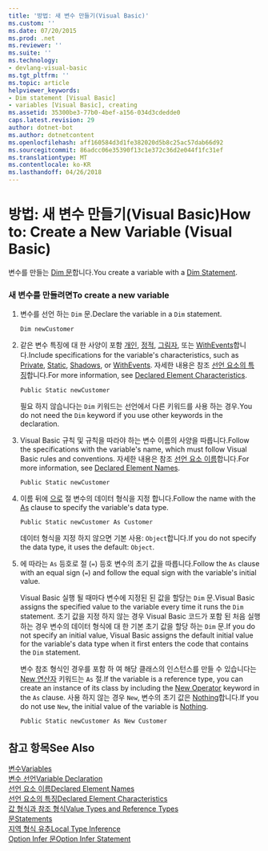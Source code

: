 ```yaml
---
title: '방법: 새 변수 만들기(Visual Basic)'
ms.custom: ''
ms.date: 07/20/2015
ms.prod: .net
ms.reviewer: ''
ms.suite: ''
ms.technology:
- devlang-visual-basic
ms.tgt_pltfrm: ''
ms.topic: article
helpviewer_keywords:
- Dim statement [Visual Basic]
- variables [Visual Basic], creating
ms.assetid: 35300be3-77b0-4bef-a156-034d3cdedde0
caps.latest.revision: 29
author: dotnet-bot
ms.author: dotnetcontent
ms.openlocfilehash: aff160584d3d1fe382020d5b8c25ac57dab66d92
ms.sourcegitcommit: 86adcc06e35390f13c1e372c36d2e044f1fc31ef
ms.translationtype: MT
ms.contentlocale: ko-KR
ms.lasthandoff: 04/26/2018
---
```

# <a name="how-to-create-a-new-variable-visual-basic"></a><span data-ttu-id="74435-102">방법: 새 변수 만들기(Visual Basic)</span><span class="sxs-lookup"><span data-stu-id="74435-102">How to: Create a New Variable (Visual Basic)</span></span>
<span data-ttu-id="74435-103">변수를 만들는 [Dim 문](../../../../visual-basic/language-reference/statements/dim-statement.md)합니다.</span><span class="sxs-lookup"><span data-stu-id="74435-103">You create a variable with a [Dim Statement](../../../../visual-basic/language-reference/statements/dim-statement.md).</span></span>  
  
### <a name="to-create-a-new-variable"></a><span data-ttu-id="74435-104">새 변수를 만들려면</span><span class="sxs-lookup"><span data-stu-id="74435-104">To create a new variable</span></span>  
  
1.  <span data-ttu-id="74435-105">변수를 선언 하는 `Dim` 문.</span><span class="sxs-lookup"><span data-stu-id="74435-105">Declare the variable in a `Dim` statement.</span></span>  
  
    ```  
    Dim newCustomer  
    ```  
  
2.  <span data-ttu-id="74435-106">같은 변수 특징에 대 한 사양이 포함 [개인](../../../../visual-basic/language-reference/modifiers/private.md), [정적](../../../../visual-basic/language-reference/modifiers/static.md), [그림자](../../../../visual-basic/language-reference/modifiers/shadows.md), 또는 [WithEvents](../../../../visual-basic/language-reference/modifiers/withevents.md)합니다.</span><span class="sxs-lookup"><span data-stu-id="74435-106">Include specifications for the variable's characteristics, such as [Private](../../../../visual-basic/language-reference/modifiers/private.md), [Static](../../../../visual-basic/language-reference/modifiers/static.md), [Shadows](../../../../visual-basic/language-reference/modifiers/shadows.md), or [WithEvents](../../../../visual-basic/language-reference/modifiers/withevents.md).</span></span> <span data-ttu-id="74435-107">자세한 내용은 참조 [선언 요소의 특징](../../../../visual-basic/programming-guide/language-features/declared-elements/declared-element-characteristics.md)합니다.</span><span class="sxs-lookup"><span data-stu-id="74435-107">For more information, see [Declared Element Characteristics](../../../../visual-basic/programming-guide/language-features/declared-elements/declared-element-characteristics.md).</span></span>  
  
    ```  
    Public Static newCustomer  
    ```  
  
     <span data-ttu-id="74435-108">필요 하지 않습니다는 `Dim` 키워드는 선언에서 다른 키워드를 사용 하는 경우.</span><span class="sxs-lookup"><span data-stu-id="74435-108">You do not need the `Dim` keyword if you use other keywords in the declaration.</span></span>  
  
3.  <span data-ttu-id="74435-109">Visual Basic 규칙 및 규칙을 따라야 하는 변수 이름의 사양을 따릅니다.</span><span class="sxs-lookup"><span data-stu-id="74435-109">Follow the specifications with the variable's name, which must follow Visual Basic rules and conventions.</span></span> <span data-ttu-id="74435-110">자세한 내용은 참조 [선언 요소 이름](../../../../visual-basic/programming-guide/language-features/declared-elements/declared-element-names.md)합니다.</span><span class="sxs-lookup"><span data-stu-id="74435-110">For more information, see [Declared Element Names](../../../../visual-basic/programming-guide/language-features/declared-elements/declared-element-names.md).</span></span>  
  
    ```  
    Public Static newCustomer  
    ```  
  
4.  <span data-ttu-id="74435-111">이름 뒤에 [으로](../../../../visual-basic/language-reference/statements/as-clause.md) 절 변수의 데이터 형식을 지정 합니다.</span><span class="sxs-lookup"><span data-stu-id="74435-111">Follow the name with the [As](../../../../visual-basic/language-reference/statements/as-clause.md) clause to specify the variable's data type.</span></span>  
  
    ```  
    Public Static newCustomer As Customer  
    ```  
  
     <span data-ttu-id="74435-112">데이터 형식을 지정 하지 않으면 기본 사용: `Object`합니다.</span><span class="sxs-lookup"><span data-stu-id="74435-112">If you do not specify the data type, it uses the default: `Object`.</span></span>  
  
5.  <span data-ttu-id="74435-113">에 따라는 `As` 등호로 절 (`=`) 등호 변수의 초기 값을 따릅니다.</span><span class="sxs-lookup"><span data-stu-id="74435-113">Follow the `As` clause with an equal sign (`=`) and follow the equal sign with the variable's initial value.</span></span>  
  
     <span data-ttu-id="74435-114">Visual Basic 실행 될 때마다 변수에 지정된 된 값을 할당는 `Dim` 문.</span><span class="sxs-lookup"><span data-stu-id="74435-114">Visual Basic assigns the specified value to the variable every time it runs the `Dim` statement.</span></span> <span data-ttu-id="74435-115">초기 값을 지정 하지 않는 경우 Visual Basic 코드가 포함 된 처음 실행 하는 경우 변수의 데이터 형식에 대 한 기본 초기 값을 할당 하는 `Dim` 문.</span><span class="sxs-lookup"><span data-stu-id="74435-115">If you do not specify an initial value, Visual Basic assigns the default initial value for the variable's data type when it first enters the code that contains the `Dim` statement.</span></span>  
  
     <span data-ttu-id="74435-116">변수 참조 형식인 경우를 포함 하 여 해당 클래스의 인스턴스를 만들 수 있습니다는 [New 연산자](../../../../visual-basic/language-reference/operators/new-operator.md) 키워드는 `As` 절.</span><span class="sxs-lookup"><span data-stu-id="74435-116">If the variable is a reference type, you can create an instance of its class by including the [New Operator](../../../../visual-basic/language-reference/operators/new-operator.md) keyword in the `As` clause.</span></span> <span data-ttu-id="74435-117">사용 하지 않는 경우 `New`, 변수의 초기 값은 [Nothing](../../../../visual-basic/language-reference/nothing.md)합니다.</span><span class="sxs-lookup"><span data-stu-id="74435-117">If you do not use `New`, the initial value of the variable is [Nothing](../../../../visual-basic/language-reference/nothing.md).</span></span>  
  
    ```  
    Public Static newCustomer As New Customer  
    ```  
  
## <a name="see-also"></a><span data-ttu-id="74435-118">참고 항목</span><span class="sxs-lookup"><span data-stu-id="74435-118">See Also</span></span>  
 [<span data-ttu-id="74435-119">변수</span><span class="sxs-lookup"><span data-stu-id="74435-119">Variables</span></span>](../../../../visual-basic/programming-guide/language-features/variables/index.md)  
 [<span data-ttu-id="74435-120">변수 선언</span><span class="sxs-lookup"><span data-stu-id="74435-120">Variable Declaration</span></span>](../../../../visual-basic/programming-guide/language-features/variables/variable-declaration.md)  
 [<span data-ttu-id="74435-121">선언 요소 이름</span><span class="sxs-lookup"><span data-stu-id="74435-121">Declared Element Names</span></span>](../../../../visual-basic/programming-guide/language-features/declared-elements/declared-element-names.md)  
 [<span data-ttu-id="74435-122">선언 요소의 특징</span><span class="sxs-lookup"><span data-stu-id="74435-122">Declared Element Characteristics</span></span>](../../../../visual-basic/programming-guide/language-features/declared-elements/declared-element-characteristics.md)  
 [<span data-ttu-id="74435-123">값 형식과 참조 형식</span><span class="sxs-lookup"><span data-stu-id="74435-123">Value Types and Reference Types</span></span>](../../../../visual-basic/programming-guide/language-features/data-types/value-types-and-reference-types.md)  
 [<span data-ttu-id="74435-124">문</span><span class="sxs-lookup"><span data-stu-id="74435-124">Statements</span></span>](../../../../visual-basic/language-reference/statements/index.md)  
 [<span data-ttu-id="74435-125">지역 형식 유추</span><span class="sxs-lookup"><span data-stu-id="74435-125">Local Type Inference</span></span>](../../../../visual-basic/programming-guide/language-features/variables/local-type-inference.md)  
 [<span data-ttu-id="74435-126">Option Infer 문</span><span class="sxs-lookup"><span data-stu-id="74435-126">Option Infer Statement</span></span>](../../../../visual-basic/language-reference/statements/option-infer-statement.md)
